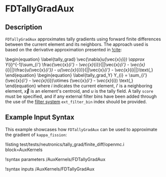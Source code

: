 # FDTallyGradAux

## Description

`FDTallyGradAux` approximates tally gradients using forward finite differences between the current element and its neighbors.
The approach used is based on the derivative approximation presented in [!cite](stolte):

\begin{equation}
\label{tally_grad}
\vec{\nabla}u(\vec{x}_{i}) \approx Y_{i}^{-1}\sum_{i'} \frac{\vec{x}_{i'} - \vec{x}_{i}}{||\vec{x}_{i'} - \vec{x}_{i}||}\frac{u(\vec{x}_{i'}) - u(\vec{x}_{i})}{||\vec{x}_{i'} - \vec{x}_{i}||}\text{,}
\end{equation}
\begin{equation}
\label{tally_grad_Y}
Y_{i} = \sum_{i'} (\vec{x}_{i'} - \vec{x}_{i})\otimes (\vec{x}_{i'} - \vec{x}_{i}) \text{,}
\end{equation}
where $i$ indicates the current element, $i'$ is a neighboring element, $\vec{x}$ is an element's centroid, and $u$ is the tally field. A tally `score` must be specified, and if any external filter bins have been added through the use of the [filter system](AddFilterAction.md) `ext_filter_bin` index should be provided.

## Example Input Syntax

This example showcases how `FDTallyGradAux` can be used to approximate the gradient of `kappa_fission`:

!listing test/tests/neutronics/tally_grad/finite_diff/openmc.i
  block=AuxKernels

!syntax parameters /AuxKernels/FDTallyGradAux

!syntax inputs /AuxKernels/FDTallyGradAux
